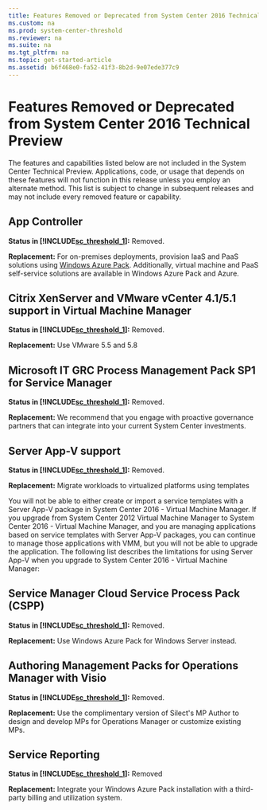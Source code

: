 ```yaml
---
title: Features Removed or Deprecated from System Center 2016 Technical Preview
ms.custom: na
ms.prod: system-center-threshold
ms.reviewer: na
ms.suite: na
ms.tgt_pltfrm: na
ms.topic: get-started-article
ms.assetid: b6f468e0-fa52-41f3-8b2d-9e07ede377c9
---
```

# Features Removed or Deprecated from System Center 2016 Technical Preview
The features and capabilities  listed below  are not included in the System Center Technical Preview. Applications, code, or usage that depends  on these features will not function in this release unless you employ an alternate method. This list is subject to change in subsequent releases and may not include every removed feature or capability.

## App Controller
**Status in [!INCLUDE[sc_threshold_1](../includes/sc_threshold_1_md.md)]:** Removed.

**Replacement:** For on\-premises deployments, provision IaaS and PaaS solutions using [Windows Azure Pack](https://technet.microsoft.com/en-us/library/dn296435.aspx). Additionally, virtual machine and PaaS self\-service solutions are available in Windows Azure Pack and Azure.

## Citrix XenServer and VMware vCenter 4.1\/5.1 support in Virtual Machine Manager
**Status in [!INCLUDE[sc_threshold_1](../includes/sc_threshold_1_md.md)]:** Removed.

**Replacement:** Use VMware 5.5 and 5.8

## Microsoft IT GRC Process Management Pack SP1 for Service Manager
**Status in [!INCLUDE[sc_threshold_1](../includes/sc_threshold_1_md.md)]:** Removed.

**Replacement:** We recommend that you engage with proactive governance partners that can integrate into your current System Center investments.

## Server App\-V support
**Status in [!INCLUDE[sc_threshold_1](../includes/sc_threshold_1_md.md)]:** Removed.

**Replacement:** Migrate workloads to virtualized platforms using templates

You will not be able to either create or import a service templates with a Server App\-V package in System Center 2016 \- Virtual Machine Manager.  If you upgrade from System Center 2012 Virtual Machine Manager to System Center 2016 \- Virtual Machine Manager, and you are managing applications based on service templates with Server App\-V packages, you can continue to manage those applications with VMM, but you will not be able to upgrade the application. The following list describes the limitations for using Server App\-V when you upgrade to System Center 2016 \- Virtual Machine Manager:

## Service Manager Cloud Service Process Pack \(CSPP\)
**Status in [!INCLUDE[sc_threshold_1](../includes/sc_threshold_1_md.md)]:** Removed.

**Replacement:** Use Windows Azure Pack for Windows Server instead.

## Authoring Management Packs for Operations Manager with Visio
**Status in [!INCLUDE[sc_threshold_1](../includes/sc_threshold_1_md.md)]:** Removed.

**Replacement:** Use the complimentary version of Silect's MP Author to design and develop MPs for Operations Manager or customize existing MPs.

## Service Reporting
**Status in [!INCLUDE[sc_threshold_1](../includes/sc_threshold_1_md.md)]:** Removed

**Replacement:** Integrate your Windows Azure Pack installation with a third\-party billing and utilization system.


